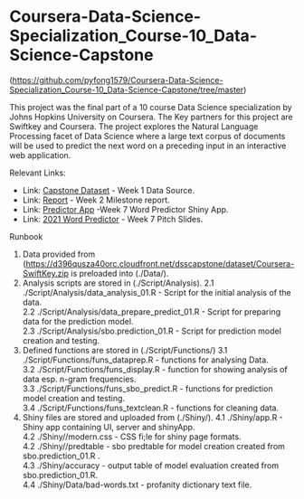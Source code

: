 # Coursera-Data-Science-Specialization_Course-10_Data-Science-Capstone
(https://github.com/pyfong1579/Coursera-Data-Science-Specialization_Course-10_Data-Science-Capstone/tree/master)

This project was the final part of a 10 course Data Science specialization by Johns Hopkins University on Coursera.
The Key partners for this project are Swiftkey and Coursera.
The project explores the Natural Language Processing facet of Data Science where a large text corpus of documents will be used to predict the next word on a preceding input in an interactive web application.

Relevant Links:  
* Link: [Capstone Dataset](https://d396qusza40orc.cloudfront.net/dsscapstone/dataset/Coursera-SwiftKey.zip) - Week 1 Data Source. 
* Link: [Report](https://rpubs.com/pyfong/720438) - Week 2 Milestone report.
* Link: [Predictor App](https://pyfong.shinyapps.io/WordPredict/) -Week 7 Word Predictor Shiny App.
* Link: [2021 Word Predictor](https://rpubs.com/pyfong/725950) - Week 7 Pitch Slides.

Runbook
1. Data provided from (https://d396qusza40orc.cloudfront.net/dsscapstone/dataset/Coursera-SwiftKey.zip is preloaded into (./Data/).
2. Analysis scripts are stored in (./Script/Analysis).
   2.1 ./Script/Analysis/data_analysis_01.R - Script for the initial analysis of the data.  
   2.2 ./Script/Analysis/data_prepare_predict_01.R - Script for preparing data for the prediction model.  
   2.3 ./Script/Analysis/sbo.prediction_01.R - Script for prediction model creation and testing.  
3. Defined functions are stored in (./Script/Functions/)
   3.1 ./Script/Functions/funs_dataprep.R - functions for analysing Data.  
   3.2 ./Script/Functions/funs_display.R - function for showing analysis of data esp. n-gram frequencies.  
   3.3 ./Script/Functions/funs_sbo_predict.R - functions for prediction model creation and testing.  
   3.4 ./Script/Functions/funs_textclean.R - functions for cleaning data.  
4. Shiny files are stored and uploaded from (./Shiny/).
   4.1 ./Shiny/app.R - Shiny app containing UI, server and shinyApp.  
   4.2 ./Shiny//modern.css - CSS fi;le for shiny page formats.  
   4.2 ./Shiny//predtable - sbo predtable for model creation created from sbo.prediction_01.R .  
   4.3 ./Shiny/accuracy - output table of model evaluation created from sbo.prediction_01.R.  
   4.4 ./Shiny/Data/bad-words.txt - profanity dictionary text file.  
